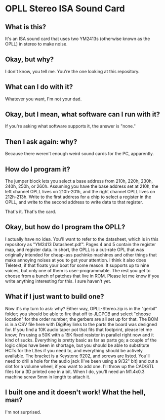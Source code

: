 # OPLL Stereo ISA Sound Card
 
## What is this?

It's an ISA sound card that uses two YM2413s (otherwise known as the OPLL) in stereo to make noise.

## Okay, but why?

I don't know, you tell me. You're the one looking at this repository.

## What can I do with it?

Whatever you want, I'm not your dad.

## Okay, but I mean, what software can I run with it?

If you're asking what software supports it, the answer is "none."

## Then I ask again: why?

Because there weren't enough weird sound cards for the PC, apparently.

## How do I program it?

The jumper block lets you select a base address from 210h, 220h, 230h, 240h, 250h, or 260h. Assuming you have the base address set at 210h, the left channel OPLL lives on 210h-201h, and the right channel OPLL lives on 212h-213h. Write to the first address for a chip to select a register in the OPLL, and write to the second address to write data to that register.

That's it. That's the card.

## Okay, but how do I program the OPLL?

I actually have no idea. You'll want to refer to the datasheet, which is in this repository as "YM2413 Datasheet.pdf". Pages 4 and 5 contain the register map, and register data. In short, the OPLL is a cut-rate OPL that was originally intended for cheap-ass pachinko machines and other things that make annoying noises at you to get your attention. I think it also does Teletext, if that floats your boat for some reason. It supports up to nine voices, but only one of them is user-programmable. The rest you get to choose from a bunch of patches that live in ROM. Please let me know if you write anything interesting for this. I sure haven't yet.

## What if I just want to build one?

Now it's my turn to ask: why? Either way, OPLL-Stereo.zip is in the "gerbil" folder; you should be able to fire that off to JLCPCB and select "choose location" for the order number; the gerbers are all set up for that. The BOM is in a CSV file here with DigiKey links to the parts the board was designed for. If you find a 10K audio taper pot that fits that footprint, please let me know; I'm using a 50K with a 15K fixed resistor in parallel right now and it kind of sucks. Everything is pretty basic as far as parts go; a couple of the logic chips have been in shortage, but you should be able to substitute HCTs for the LSes if you need to, and everything should be actively available. The bracket is a Keystone 9202, and screws are listed. You'll need to drill a hole for the audio jack (I've been using a 9/32" bit) and cut a slot for a volume wheel, if you want to add one. I'll throw up the CAD/STL files for a 3D printed one in a bit. When I do, you'll need an M1.4x0.3 machine screw 5mm in length to attach it.

## I built one and it doesn't work! What the hell, man?

I'm not surprised.
